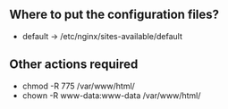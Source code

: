 ## Where to put the configuration files?
- default -> /etc/nginx/sites-available/default

## Other actions required
- chmod -R 775 /var/www/html/
- chown -R www-data:www-data /var/www/html/
